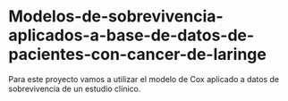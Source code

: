 # Modelos-de-sobrevivencia-aplicados-a-base-de-datos-de-pacientes-con-cancer-de-laringe

Para este proyecto vamos a utilizar el modelo de Cox aplicado a datos de sobrevivencia de un estudio clínico.
